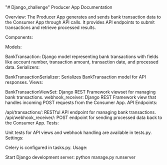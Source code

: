 "# Django_challenge" 
Producer App Documentation

Overview:
The Producer App generates and sends bank transaction data to the Consumer App through API calls. It provides API endpoints to submit transactions and retrieve processed results.

Components:

Models:

BankTransaction: Django model representing bank transactions with fields like account number, transaction amount, transaction date, and processed data.
Serializers:

BankTransactionSerializer: Serializes BankTransaction model for API responses.
Views:

BankTransactionViewSet: Django REST Framework viewset for managing bank transactions.
webhook_receiver: Django REST Framework view that handles incoming POST requests from the Consumer App.
API Endpoints:

/api/transactions/: RESTful API endpoint for managing bank transactions.
/api/webhook_receiver/: POST endpoint for sending processed data back to the Consumer App.
Tests:

Unit tests for API views and webhook handling are available in tests.py.
Settings:

Celery is configured in tasks.py.
Usage:

Start Django development server: python manage.py runserver
